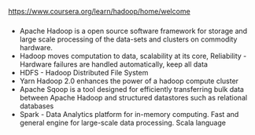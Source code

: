 https://www.coursera.org/learn/hadoop/home/welcome

### 
* Apache Hadoop is a open source software framework for storage and large scale processing of the data-sets and clusters on commodity hardware. 
* Hadoop moves computation to data, scalability at its core, Reliability - Hardware failures are handled automatically, keep all data
* HDFS - Hadoop Distributed File System
* Yarn Hadoop 2.0 enhances the power of a hadoop compute cluster
* Apache Sqoop is a tool designed for efficiently transferring bulk data between Apache Hadoop and structured datastores such as relational databases
* Spark - Data Analytics platform for in-memory computing. Fast and general engine for large-scale data processing. Scala language


